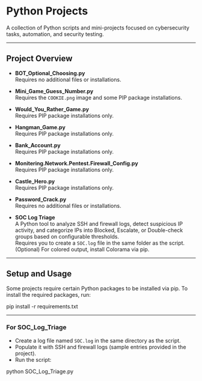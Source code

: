 # Python Projects

A collection of Python scripts and mini-projects focused on cybersecurity tasks, automation, and security testing.

---

## Project Overview

- **BOT_Optional_Choosing.py**  
  Requires no additional files or installations.

- **Mini_Game_Guess_Number.py**  
  Requires the `COOKIE.png` image and some PIP package installations.

- **Would_You_Rather_Game.py**  
  Requires PIP package installations only.

- **Hangman_Game.py**  
  Requires PIP package installations only.

- **Bank_Account.py**  
  Requires PIP package installations only.

- **Monitering.Network.Pentest.Firewall_Config.py**  
  Requires PIP package installations only.

- **Castle_Hero.py**  
  Requires PIP package installations only.

- **Password_Crack.py**  
  Requires no additional files or installations.

- **SOC Log Triage**  
  A Python tool to analyze SSH and firewall logs, detect suspicious IP activity, and categorize IPs into Blocked, Escalate, or Double-check groups based on configurable thresholds.  
  Requires you to create a `SOC.log` file in the same folder as the script.  
  (Optional) For colored output, install Colorama via pip.

---

## Setup and Usage

Some projects require certain Python packages to be installed via pip. To install the required packages, run:

pip install -r requirements.txt

---

### For **SOC_Log_Triage**

- Create a log file named `SOC.log` in the same directory as the script.  
- Populate it with SSH and firewall logs (sample entries provided in the project).  
- Run the script:

python SOC_Log_Triage.py




